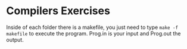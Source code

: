 # Compilers Exercises
Inside of each folder there is a makefile, you just need to type ```make -f makefile``` to execute the program. Prog.in is your input and Prog.out the output.
